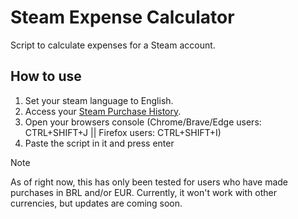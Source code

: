# Steam Expense Calculator
 Script to calculate expenses for a Steam account.

## How to use
 1. Set your steam language to English.</br>
 2. Access your [Steam Purchase History](https://store.steampowered.com/account/history/).</br>
 3. Open your browsers console (Chrome/Brave/Edge users: CTRL+SHIFT+J || Firefox users: CTRL+SHIFT+I)
 4. Paste the script in it and press enter

> [!NOTE]
> As of right now, this has only been tested for users who have made purchases in BRL and/or EUR.
> Currently, it won't work with other currencies, but updates are coming soon.
